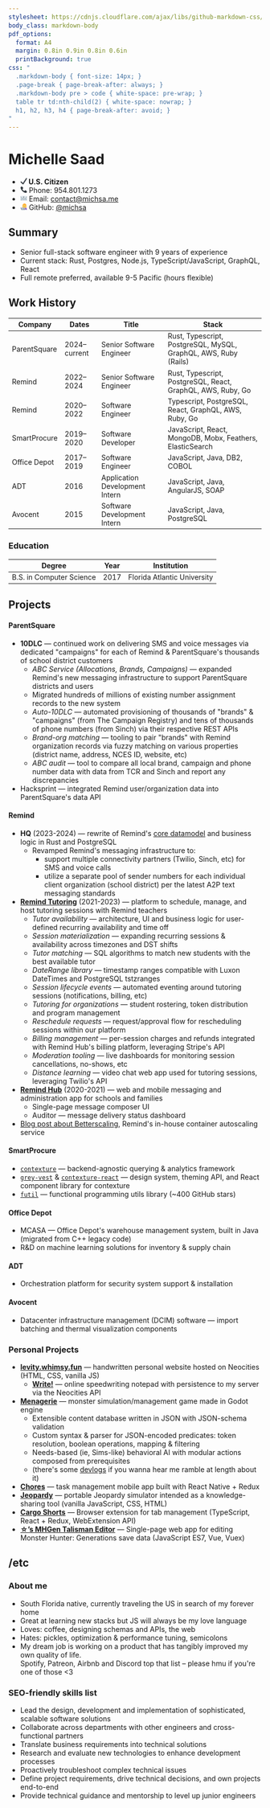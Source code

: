 ```yaml
---
stylesheet: https://cdnjs.cloudflare.com/ajax/libs/github-markdown-css/2.10.0/github-markdown.min.css
body_class: markdown-body
pdf_options:
  format: A4
  margin: 0.8in 0.9in 0.8in 0.6in
  printBackground: true
css: "
  .markdown-body { font-size: 14px; }
  .page-break { page-break-after: always; }
  .markdown-body pre > code { white-space: pre-wrap; }
  table tr td:nth-child(2) { white-space: nowrap; }
  h1, h2, h3, h4 { page-break-after: avoid; }
"
---
```


# Michelle Saad

- **<img src="svg/check-mark.svg" width=13 height=13 /> U.S. Citizen**
- <img src="svg/telephone-receiver.svg" width=13 height=13 /> Phone: 954.801.1273
- <img src="svg/e-mail.svg" width=13 height=13 /> Email: contact@michsa.me
- <img src="svg/woman-technologist.svg" width=13 height=13 /> GitHub: [@michsa](https://github.com/michsa)

## Summary

- Senior full-stack software engineer with 9 years of experience
- Current stack: Rust, Postgres, Node.js, TypeScript/JavaScript, GraphQL, React
- Full remote preferred, available 9-5 Pacific (hours flexible)

## Work History

| Company      | Dates        | Title                          | Stack                                                           |
| ------------ | ------------ | ------------------------------ | --------------------------------------------------------------- |
| ParentSquare | 2024–current | Senior Software Engineer       | Rust, Typescript, PostgreSQL, MySQL, GraphQL, AWS, Ruby (Rails) |
| Remind       | 2022–2024    | Senior Software Engineer       | Rust, Typescript, PostgreSQL, React, GraphQL, AWS, Ruby, Go     |
| Remind       | 2020–2022    | Software Engineer              | Typescript, PostgreSQL, React, GraphQL, AWS, Ruby, Go           |
| SmartProcure | 2019–2020    | Software Developer             | JavaScript, React, MongoDB, Mobx, Feathers, ElasticSearch       |
| Office Depot | 2017–2019    | Software Engineer              | JavaScript, Java, DB2, COBOL                                    |
| ADT          | 2016         | Application Development Intern | JavaScript, Java, AngularJS, SOAP                               |
| Avocent      | 2015         | Software Development Intern    | JavaScript, Java, PostgreSQL                                    |

### Education

| Degree                 | Year | Institution                 |
| ---------------------- | ---- | --------------------------- |
| B.S. in Computer Science | 2017 | Florida Atlantic University |

## Projects

#### ParentSquare

- **10DLC** — continued work on delivering SMS and voice messages via dedicated "campaigns" for each of Remind & ParentSquare's thousands of school district customers
  - *ABC Service (Allocations, Brands, Campaigns)* — expanded Remind's new messaging infrastructure to support ParentSquare districts and users
  - Migrated hundreds of millions of existing number assignment records to the new system
  - *Auto-10DLC* — automated provisioning of thousands of "brands" & "campaigns" (from The Campaign Registry) and tens of thousands of phone numbers (from Sinch) via their respective REST APIs
  - *Brand-org matching* — tooling to pair "brands" with Remind organization records via fuzzy matching on various properties (district name, address, NCES ID, website, etc)
  - *ABC audit* — tool to compare all local brand, campaign and phone number data with data from TCR and Sinch and report any discrepancies
- Hacksprint — integrated Remind user/organization data into ParentSquare's data API

#### Remind

- **HQ** (2023-2024) — rewrite of Remind's [core datamodel](https://engineering.remind.com/Transitive-Closure-In-PostgreSQL/) and business logic in Rust and PostgreSQL
  - Revamped Remind's messaging infrastructure to:
    - support multiple connectivity partners (Twilio, Sinch, etc) for SMS and voice calls
    - utilize a separate pool of sender numbers for each individual client organization (school district) per the latest A2P text messaging standards
- [**Remind Tutoring**](https://www.remind.com/tutoring) (2021-2023) — platform to schedule, manage, and host tutoring sessions with Remind teachers
  - *Tutor availability* — architecture, UI and business logic for user-defined recurring availability and time off
  - *Session materialization* — expanding recurring sessions & availability across timezones and DST shifts
  - *Tutor matching* — SQL algorithms to match new students with the best available tutor
  - *DateRange library* — timestamp ranges compatible with Luxon DateTimes and PostgreSQL tstzranges
  - *Session lifecycle events* — automated eventing around tutoring sessions (notifications, billing, etc)
  - *Tutoring for organizations* — student rostering, token distribution and program management
  - *Reschedule requests* — request/approval flow for rescheduling sessions within our platform
  - *Billing management* — per-session charges and refunds integrated with Remind Hub's billing platform, leveraging Stripe's API
  - *Moderation tooling* — live dashboards for monitoring session cancellations, no-shows, etc
  - *Distance learning* — video chat web app used for tutoring sessions, leveraging Twilio's API
- [**Remind Hub**](https://www.remind.com/hub) (2020-2021) — web and mobile messaging and administration app for schools and families
  - Single-page message composer UI
  - Auditor — message delivery status dashboard
- [Blog post about Betterscaling](https://engineering.remind.com/betterscaling/), Remind's in-house container autoscaling service

#### SmartProcure

- [`contexture`](https://github.com/smartprocure/contexture) — backend-agnostic querying & analytics framework
- [`grey-vest`](https://github.com/smartprocure/grey-vest) & [`contexture-react`](https://github.com/smartprocure/contexture-react) — design system, theming API, and React component library for contexture
- [`futil`](https://github.com/smartprocure/futil-js) — functional programming utils library (~400 GitHub stars)

#### Office Depot

- MCASA — Office Depot's warehouse management system, built in Java (migrated from C++ legacy code)
- R&D on machine learning solutions for inventory & supply chain

#### ADT

- Orchestration platform for security system support & installation

#### Avocent

- Datacenter infrastructure management (DCIM) software — import batching and thermal visualization components

### Personal Projects

- **[levity.whimsy.fun](https://levity.whimsy.fun)** — handwritten personal website hosted on Neocities (HTML, CSS, vanilla JS)
  - **[Write!](https://levity.whimsy.fun/write/about)** — online speedwriting notepad with persistence to my server via the Neocities API
- **[Menagerie](https://github.com/sand-bird/menagerie)** — monster simulation/management game made in Godot engine
  - Extensible content database written in JSON with JSON-schema validation
  - Custom syntax & parser for JSON-encoded predicates: token resolution, boolean operations, mapping & filtering
  - Needs-based (ie, Sims-like) behavioral AI with modular actions composed from prerequisites
  - (there's some [devlogs](https://vimeo.com/user204385298) if you wanna hear me ramble at length about it)
- **[Chores](https://github.com/michsa/chores)** — task management mobile app built with React Native + Redux
- **[Jeopardy](https://github.com/michsa/jeopardy)** — portable Jeopardy simulator intended as a knowledge-sharing tool (vanilla JavaScript, CSS, HTML)
- **[Cargo Shorts](https://github.com/michsa/cargo-shorts)** — Browser extension for tab management (TypeScript, React + Redux, WebExtension API)
- **[☆’s MHGen Talisman Editor](https://sand-bird.github.io/talismans)** — Single-page web app for editing Monster Hunter: Generations save data (JavaScript ES7, Vue, Vuex)

## /etc

### About me

- South Florida native, currently traveling the US in search of my forever home
- Great at learning new stacks but JS will always be my love language
- Loves: coffee, designing schemas and APIs, the web
- Hates: pickles, optimization & performance tuning, semicolons
- My dream job is working on a product that has tangibly improved my own quality of life.  
  Spotify, Patreon, Airbnb and Discord top that list &ndash; please hmu if you're one of those <3

### SEO-friendly skills list

- Lead the design, development and implementation of sophisticated, scalable software solutions
- Collaborate across departments with other engineers and cross-functional partners
- Translate business requirements into technical solutions
- Research and evaluate new technologies to enhance development processes
- Proactively troubleshoot complex technical issues
- Define project requirements, drive technical decisions, and own projects end-to-end
- Provide technical guidance and mentorship to level up junior engineers
